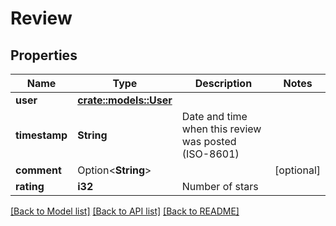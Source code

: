 # Review

## Properties

| Name          | Type                               | Description                                          | Notes      |
| ------------- | ---------------------------------- | ---------------------------------------------------- | ---------- |
| **user**      | [**crate::models::User**](User.md) |                                                      |
| **timestamp** | **String**                         | Date and time when this review was posted (ISO-8601) |
| **comment**   | Option<**String**>                 |                                                      | [optional] |
| **rating**    | **i32**                            | Number of stars                                      |

[[Back to Model list]](../README.md#documentation-for-models) [[Back to API list]](../README.md#documentation-for-api-endpoints) [[Back to README]](../README.md)
